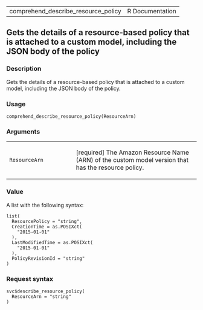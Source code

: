 <table style="width: 100%;">
<tbody>
<tr class="odd">
<td>comprehend_describe_resource_policy</td>
<td style="text-align: right;">R Documentation</td>
</tr>
</tbody>
</table>

## Gets the details of a resource-based policy that is attached to a custom model, including the JSON body of the policy

### Description

Gets the details of a resource-based policy that is attached to a custom
model, including the JSON body of the policy.

### Usage

    comprehend_describe_resource_policy(ResourceArn)

### Arguments

<table>
<colgroup>
<col style="width: 35%" />
<col style="width: 65%" />
</colgroup>
<tbody>
<tr class="odd">
<td><code
id="comprehend_describe_resource_policy_:_ResourceArn">ResourceArn</code></td>
<td><p>[required] The Amazon Resource Name (ARN) of the custom model
version that has the resource policy.</p></td>
</tr>
</tbody>
</table>

### Value

A list with the following syntax:

    list(
      ResourcePolicy = "string",
      CreationTime = as.POSIXct(
        "2015-01-01"
      ),
      LastModifiedTime = as.POSIXct(
        "2015-01-01"
      ),
      PolicyRevisionId = "string"
    )

### Request syntax

    svc$describe_resource_policy(
      ResourceArn = "string"
    )
